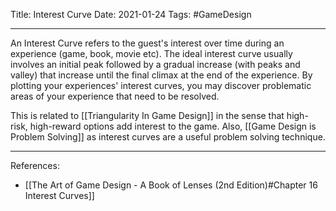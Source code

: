 Title: Interest Curve
Date: 2021-01-24
Tags: #GameDesign 

---

An Interest Curve refers to the guest's interest over time during an experience (game, book, movie etc). The ideal interest curve usually involves an initial peak followed by a gradual increase (with peaks and valley) that increase until the final climax at the end of the experience. By plotting your experiences' interest curves, you may discover problematic areas of your experience that need to be resolved.

This is related to [[Triangularity In Game Design]] in the sense that high-risk, high-reward options add interest to the game. Also, [[Game Design is Problem Solving]] as interest curves are a useful problem solving technique.

---

References:
* [[The Art of Game Design - A Book of Lenses (2nd Edition)#Chapter 16 Interest Curves]]